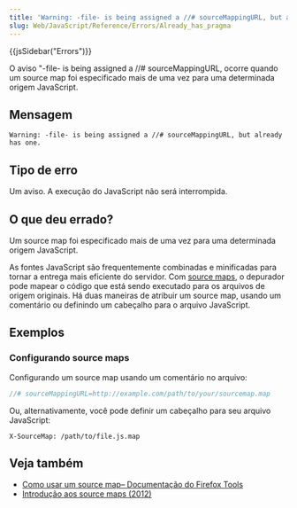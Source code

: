```yaml
---
title: 'Warning: -file- is being assigned a //# sourceMappingURL, but already has one'
slug: Web/JavaScript/Reference/Errors/Already_has_pragma
---
```


{{jsSidebar("Errors")}}

O aviso "-file- is being assigned a //# sourceMappingURL, ocorre quando um source map foi especificado mais de uma vez para uma determinada origem JavaScript.

## Mensagem

```
Warning: -file- is being assigned a //# sourceMappingURL, but already has one.
```

## Tipo de erro

Um aviso. A execução do JavaScript não será interrompida.

## O que deu errado?

Um source map foi especificado mais de uma vez para uma determinada origem JavaScript.

As fontes JavaScript são frequentemente combinadas e minificadas para tornar a entrega mais eficiente do servidor. Com [source maps](https://developer.chrome.com/blog/sourcemaps/), o depurador pode mapear o código que está sendo executado para os arquivos de origem originais. Há duas maneiras de atribuir um source map, usando um comentário ou definindo um cabeçalho para o arquivo JavaScript.

## Exemplos

### Configurando source maps

Configurando um source map usando um comentário no arquivo:

```js example-good
//# sourceMappingURL=http://example.com/path/to/your/sourcemap.map
```

Ou, alternativamente, você pode definir um cabeçalho para seu arquivo JavaScript:

```http example-good
X-SourceMap: /path/to/file.js.map
```

## Veja também

- [Como usar um source map– Documentação do Firefox Tools](https://firefox-source-docs.mozilla.org/devtools-user/debugger/how_to/use_a_source_map/index.html)
- [Introdução aos source maps (2012)](https://developer.chrome.com/blog/sourcemaps/)
